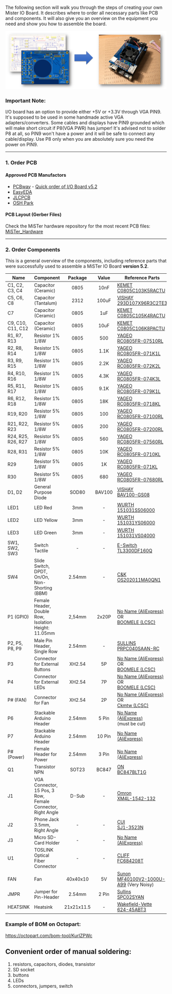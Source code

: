 The following section will walk you through the steps of creating your own Mister IO Board. It describes where to order all necessary parts like PCB and components. It will also give you an overview on the equipment you need and show you how to assemble the board.

![picture](pictures/IO_Board_DIY.png)

### Important Note:
I/O board has an option to provide either +5V or +3.3V through VGA PIN9. It's supposed to be used in some handmade active VGA adapters/converters. Some cables and displays have PIN9 grounded which will make short circuit if P8(VGA PWR) has jumper! It's advised not to solder P8 at all, so PIN9 won't have a power and it will be safe to connect any cable/display. Use P8 only when you are absolutely sure you need the power on PIN9.

------

### 1. Order PCB

#### Approved PCB Manufactors
  * [PCBway](https://www.pcbway.com/setinvite.aspx?inviteid=43024) - [Quick order of I/O Board v5.2](https://www.pcbway.com/project/shareproject/MiSTer_I_O_Board_v5_2.html)
  * [EasyEDA](https://easyeda.com/)
  * [JLCPCB](https://jlcpcb.com/)
  * [OSH Park](https://oshpark.com/)

#### PCB Layout (Gerber Files)
Check the MiSTer hardware repository for the most recent PCB files: [MiSTer_Hardware](https://github.com/MiSTer-devel/Hardware_MiSTer)


------

### 2. Order Components

This is a general overview of the components, including reference parts that were successfully used to assemble a MiSTer IO Board <b>version 5.2</b>.

| Name | Component | Package | Value | Reference Parts |
|---|---|:---:|:---:|---|
| C1, C2, C3, C4 | Capacitor (Ceramic) | 0805 | 10nF | [KEMET <br> C0805C103K5RACTU](https://www.digikey.com/products/en?keywords=399-1158-1-ND) |
| C5, C6, C8 | Capacitor (Tantalum) | 2312 | 100uF | [VISHAY <br> 293D107X96R3C2TE3](https://www.digikey.com/products/en?keywords=718-1058-1-ND) |
| C7 | Capacitor (Ceramic) | 0805 | 1uF | [KEMET <br> C0805C105K4RACTU](https://www.digikey.com/products/en?keywords=399-1284-1-ND) |
| C9, C10, C11, C12 | Capacitor (Ceramic) | 0805 | 10uF | [KEMET <br> C0805C106K8PACTU](https://www.digikey.com/products/en?keywords=399-4925-1-ND) |
| R1, R7, R13 | Resistor 1% 1/8W | 0805 | 500 | [YAGEO <br> RC0805FR-07510RL](https://www.digikey.com/products/en?keywords=311-510CRCT-ND) |
| R2, R8, R14 | Resistor 1% 1/8W | 0805 | 1.1K | [YAGEO <br> RC0805FR-071K1L](https://www.digikey.com/products/en?keywords=311-1.10KCRCT-ND) |
| R3, R9, R15 | Resistor 1% 1/8W | 0805 | 2.2K | [YAGEO <br> RC0805FR-072K2L](https://www.digikey.com/products/en?keywords=311-2.20KCRCT-ND) |
| R4, R10, R16 | Resistor 1% 1/8W | 0805 | 4.3K | [YAGEO <br> RC0805FR-074K3L](https://www.digikey.com/products/en?keywords=311-4.30KCRCT-ND) |
| R5, R11, R17 | Resistor 1% 1/8W | 0805 | 9.1K | [YAGEO <br> RC0805FR-079K1L](https://www.digikey.com/products/en?keywords=311-9.10KCRCT-ND) |
| R6, R12, R18 | Resistor 1% 1/8W | 0805 | 18K | [YAGEO <br> RC0805FR-0718KL](https://www.digikey.com/products/en?keywords=311-18.0KCRCT-ND) |
| R19, R20 | Resistor 5% 1/8W | 0805 | 100 | [YAGEO <br> RC0805FR-07100RL](https://www.digikey.com/products/en?keywords=311-100CRCT-ND) |
| R21, R22, R23 | Resistor 5% 1/8W | 0805 | 200 | [YAGEO <br> RC0805FR-07200RL](https://www.digikey.com/products/en?keywords=311-200CRCT-ND) |
| R24, R25, R26, R27 | Resistor 5% 1/8W | 0805 | 560 | [YAGEO <br> RC0805FR-07560RL](https://www.digikey.com/products/en?keywords=311-560CRCT-ND) |
| R28, R31 | Resistor 5% 1/8W | 0805 | 10K | [YAGEO <br> RC0805FR-0710KL](https://www.digikey.com/products/en?keywords=311-10.0KCRCT-ND) |
| R29 | Resistor 5% 1/8W | 0805 | 1K | [YAGEO <br> RC0805FR-071KL](https://www.digikey.com/products/en?keywords=311-1.00KCRCT-ND) |
| R30 | Resistor 5% 1/8W | 0805 | 680 | [YAGEO <br> RC0805FR-07680RL](https://www.digikey.com/products/en?keywords=311-680CRCT-ND) |
| D1, D2 | General Purpose Diode | SOD80 | BAV100 | [VISHAY <br> BAV100-GS08](https://www.digikey.com/products/en?keywords=BAV100-GS08CT-ND) |
| LED1 | LED Red | 3mm | - | [WURTH <br> 151031SS06000](https://www.digikey.com/products/en?keywords=732-5006-ND) |
| LED2 | LED Yellow | 3mm | - | [WURTH <br> 151031YS06000](https://www.digikey.com/products/en?keywords=732-5010-ND) |
| LED3 | LED Green | 3mm | - | [WURTH <br> 151031VS04000](https://www.digikey.com/products/en?keywords=732-5007-ND) |
| SW1, SW2, SW3 | Switch Tactile | - | - | [E-Switch <br> TL3300DF160Q](https://www.digikey.com/products/en?keywords=EG4906CT-ND) |
| SW4 | Slide Switch, DPDT, On/On, Non-Shorting (BBM) | 2.54mm | - | [C&K <br> OS202011MA0QN1](https://www.digikey.com/product-detail/en/c-k/OS202011MA0QN1/CKN9563-ND/1981434) |
| P1 (GPIO) | Female Header, Double Row, Isolation Height: 11.05mm | 2,54mm | 2x20P | [No Name (AliExpress)](https://www.aliexpress.com/item/5pcs-2-54-mm-0-10-Pitch-2x20-40-Position-Dual-Row-PCB-Female-Header-Through/32832362977.html)<br>OR<br>[BOOMELE (LCSC)](https://lcsc.com/product-detail/Female-Header_2-54mm-2-20P_C35165.html) |
| P2, P5, P8, P9 | Male Pin Header, Single Row | 2.54mm | - | [SULLINS <br> PRPC040SAAN-RC](https://www.digikey.com/products/en?keywords=S1011EC-40-ND) |
| P3 | Connector for External Buttons | XH2.54 | 5P | [No Name (AliExpress)](https://www.aliexpress.com/item/10pcs-lot-20cm-XH-red-white-ribbon-cable-dual-head-same-direction-XH2-54-2P-3P/32816833194.html)<br>OR<br>[BOOMELE (LCSC)](https://lcsc.com/product-detail/XH-Connectors_XH-5A-5P-pitch2-5mm-Straight-line_C2318.html) |
| P4 | Connector for External LEDs | XH2.54 | 7P | [No Name (AliExpress)](https://www.aliexpress.com/item/10pcs-lot-20cm-XH-red-white-ribbon-cable-dual-head-same-direction-XH2-54-2P-3P/32816833194.html)<br>OR<br>[BOOMELE (LCSC)](https://lcsc.com/product-detail/XH-Connectors_XH-7A-7P-pitch2-5mm-Straight-line_C10384.html) |
| P# (FAN) | Connector for Fan | XH2.54 | 2P | [No Name (AliExpress)](https://www.aliexpress.com/item/10pcs-lot-20cm-XH-red-white-ribbon-cable-dual-head-same-direction-XH2-54-2P-3P/32816833194.html)<br>OR<br>[Ckmtw (LCSC)](https://lcsc.com/product-detail/XH-Connectors_2501series-socket-1-2P-2-54mm-Curved-needle_C132478.html) |
| P6 | Stackable Arduino Header | 2.54mm | 5 Pin | [No Name <br> (AliExpress)](https://www.aliexpress.com/item/20-Pcs-Per-Lot-2-54mm-Pitch-6-Pin-Single-Row-Stackable-Shield-Female-Header-for/32273300535.html) <br> (must be cut) |
| P7 | Stackable Arduino Header | 2.54mm | 10 Pin | [No Name <br> (AliExpress)](https://www.aliexpress.com/item/20-Pcs-Per-Lot-2-54mm-Pitch-10-Pin-Single-Row-Stackable-Shield-Female-Header-for/32272959208.html) |
| P# (Power) | Female Header for Power  | 2.54mm | 3 Pin | [No Name <br> (AliExpress)](https://www.aliexpress.com/item/20-Pcs-Per-Lot-2-54mm-Pitch-3-Pin-Female-Single-Row-Straight-Header-Strip-PH/1798441671.html) |
| Q1 | Transistor NPN | SOT23 | BC847 | [ON <br> BC847BLT1G](https://www.digikey.com/products/en?keywords=BC847BLT1GOSCT-ND) |
| J1 | VGA Connector, 15 Pos, 3 Row, Female Connector, Right Angle | D-Sub | - | [Omron <br> XM4L-1542-132](https://www.digikey.com/product-detail/en/omron-electronics-inc-emc-div/XM4L-1542-132/OR1096-ND/1829580) |
| J2 | Phone Jack 3.5mm, Right Angle | - | - | [CUI <br> SJ1-3523N](https://www.digikey.com/products/en?keywords=CP1-3523N-ND) |
| J3 | Micro SD-Card Holder | - | - | [No Name <br> (AliExpress)](https://www.aliexpress.com/item/10pcs-lot-9pin-Micro-SD-card-slot-connectors-size-14-15mm-TF-card-deck-fit-for/32763208642.html?spm=a2g0x.10010108.1000016.1.76105513wSfAxQ&isOrigTitle=true) |
| U1 | TOSLINK Optical Fiber Connector | - | - | [CLIFF <br> FC684208T](http://uk.rs-online.com/web/p/fibre-optic-connectors/8051677/) |
| FAN | Fan | 40x40x10 | 5V |  [Sunon <br> MF40100V2-1000U-A99](https://www.digikey.com/products/en?keywords=259-1795-ND) (Very Noisy) |
| JMPR | Jumper for Pin-Header | 2.54mm | 2 Pin |  [Sullins <br> SPC02SYAN](https://www.digikey.com/products/en?keywords=S9001-ND) |
| HEATSINK | Heatsink | 21x21x11.5 | - | [Wakefield-Vette <br> 624-45ABT3](https://www.digikey.com/products/en?keywords=345-1089-ND) |

### Example of BOM on Octopart:
https://octopart.com/bom-tool/KurIZPWc

## Convenient order of manual soldering:
1) resistors, capacitors, diodes, transistor
2) SD socket
3) buttons
4) LEDs
5) connectors, jumpers, switch


